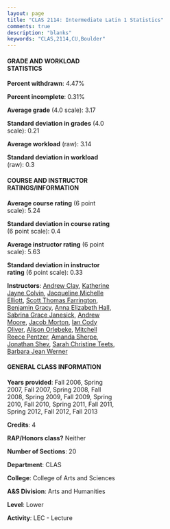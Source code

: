 ```yaml
---
layout: page
title: "CLAS 2114: Intermediate Latin 1 Statistics"
comments: true
description: "blanks"
keywords: "CLAS,2114,CU,Boulder"
---
```

<head>
<script src="https://ajax.googleapis.com/ajax/libs/jquery/2.1.3/jquery.min.js"></script>
<script src="https://dl.dropboxusercontent.com/s/pc42nxpaw1ea4o9/highcharts.js?dl=0"></script>
<!-- <script src="../assets/js/highcharts.js"></script> -->
<style type="text/css">@font-face {
	font-family: "Bebas Neue";
	src: url(https://www.filehosting.org/file/details/544349/BebasNeue Regular.otf) format("opentype");
	}
	h1.Bebas { 
		font-family: "Bebas Neue", Verdana, Tahoma;
	}
</style>
</head>
<body>
	<div id="container" style="float: right; width: 45%; height: 88%; margin-left: 2.5%; margin-right: 2.5%;"></div>
	<script language="JavaScript">
		$(document).ready(function() {
		var chart = {type: 'column'};
		var title = {text: 'Grade Distribution'};
		var xAxis = {categories: ['A','B','C','D','F'],crosshair: true};
		var yAxis = {min: 0,title: {text: 'Percentage'}};
		var tooltip = {headerFormat: '<center><b><span style="font-size:20px">{point.key}</span></b></center>',
		               pointFormat: '<td style="padding:0"><b>{point.y:.1f}%</b></td>',
		               footerFormat: '</table>',shared: true,useHTML: true};
		var plotOptions = {column: {pointPadding: 0.0,borderWidth: 0}};  
		var credits = {enabled: false};var series= [{name: 'Percent',data: [49.12,30.39,15.92,1.78,2.79,]}];
		var json = {};
		json.chart = chart;
		json.title = title;
		json.tooltip = tooltip;
		json.xAxis = xAxis;
		json.yAxis = yAxis;  
		json.series = series;
		json.plotOptions = plotOptions;  
		json.credits = credits;
		$('#container').highcharts(json);
	});
	</script>
</body>
			   
#### GRADE AND WORKLOAD STATISTICS

**Percent withdrawn**: 4.47%

**Percent incomplete**: 0.31%

**Average grade** (4.0 scale): 3.17

**Standard deviation in grades** (4.0 scale): 0.21

**Average workload** (raw): 3.14

**Standard deviation in workload** (raw): 0.3

#### COURSE AND INSTRUCTOR RATINGS/INFORMATION

**Average course rating** (6 point scale): 5.24

**Standard deviation in course rating** (6 point scale): 0.4

**Average instructor rating** (6 point scale): 5.63

**Standard deviation in instructor rating** (6 point scale): 0.33

**Instructors**: <a href='../../instructors/Andrew_Clay'>Andrew Clay</a>, <a href='../../instructors/Katherine_Jayne_Colvin'>Katherine Jayne Colvin</a>, <a href='../../instructors/Jacqueline_Michelle_Elliott'>Jacqueline Michelle Elliott</a>, <a href='../../instructors/Scott_Thomas_Farrington'>Scott Thomas Farrington</a>, <a href='../../instructors/Benjamin_Gracy'>Benjamin Gracy</a>, <a href='../../instructors/Anna_Elizabeth_Hall'>Anna Elizabeth Hall</a>, <a href='../../instructors/Sabrina_Grace_Janesick'>Sabrina Grace Janesick</a>, <a href='../../instructors/Andrew_Moore'>Andrew Moore</a>, <a href='../../instructors/Jacob_Morton'>Jacob Morton</a>, <a href='../../instructors/Ian_Cody_Oliver'>Ian Cody Oliver</a>, <a href='../../instructors/Alison_Orlebeke'>Alison Orlebeke</a>, <a href='../../instructors/Mitchell_Reece_Pentzer'>Mitchell Reece Pentzer</a>, <a href='../../instructors/Amanda_Sherpe'>Amanda Sherpe</a>, <a href='../../instructors/Jonathan_Shev'>Jonathan Shev</a>, <a href='../../instructors/Sarah_Christine_Teets'>Sarah Christine Teets</a>, <a href='../../instructors/Barbara_Jean_Werner'>Barbara Jean Werner</a>

#### GENERAL CLASS INFORMATION

**Years provided**: Fall 2006, Spring 2007, Fall 2007, Spring 2008, Fall 2008, Spring 2009, Fall 2009, Spring 2010, Fall 2010, Spring 2011, Fall 2011, Spring 2012, Fall 2012, Fall 2013

**Credits**: 4

**RAP/Honors class?** Neither

**Number of Sections**: 20

**Department**: CLAS

**College**: College of Arts and Sciences

**A&S Division**: Arts and Humanities

**Level**: Lower

**Activity**: LEC - Lecture
